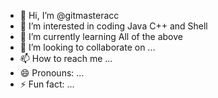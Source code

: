 - 👋 Hi, I’m @gitmasteracc
- 👀 I’m interested in coding Java C++ and Shell
- 🌱 I’m currently learning All of the above
- 💞️ I’m looking to collaborate on ...
- 📫 How to reach me ...
- 😄 Pronouns: ...
- ⚡ Fun fact: ...

<!---
gitmasteracc/gitmasteracc is a ✨ special ✨ repository because its `README.md` (this file) appears on your GitHub profile.
You can click the Preview link to take a look at your changes.
--->
